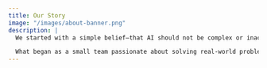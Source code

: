 ```yaml
---
title: Our Story
image: "/images/about-banner.png"
description: |
  We started with a simple belief—that AI should not be complex or inaccessible, but a trusted partner in driving business growth. From day one, our mission has been to transform raw data into predictive analytics and actionable insights that empower organizations to make smarter decisions and close deals with confidence.

  What began as a small team passionate about solving real-world problems with AI has grown into a service-driven company trusted by businesses across industries. While technology is at our core, people remain at the heart of everything we do—because innovation only matters when it creates meaningful impact.
---
```

